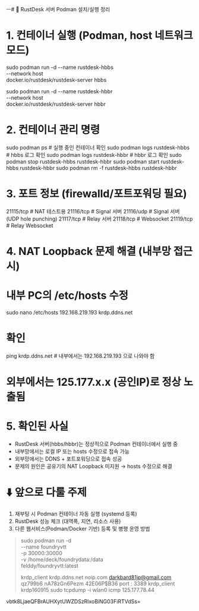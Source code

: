 ㅡ# 🔹 RustDesk 서버 Podman 설치/실행 정리

# 1. 컨테이너 실행 (Podman, host 네트워크 모드)
sudo podman run -d --name rustdesk-hbbs \
  --network host \
  docker.io/rustdesk/rustdesk-server hbbs

sudo podman run -d --name rustdesk-hbbr \
  --network host \
  docker.io/rustdesk/rustdesk-server hbbr


# 2. 컨테이너 관리 명령
sudo podman ps                      # 실행 중인 컨테이너 확인
sudo podman logs rustdesk-hbbs       # hbbs 로그 확인
sudo podman logs rustdesk-hbbr       # hbbr 로그 확인
sudo podman stop rustdesk-hbbs rustdesk-hbbr
sudo podman start rustdesk-hbbs rustdesk-hbbr
sudo podman rm -f rustdesk-hbbs rustdesk-hbbr


# 3. 포트 정보 (firewalld/포트포워딩 필요)
21115/tcp  # NAT 테스트용
21116/tcp  # Signal 서버
21116/udp  # Signal 서버 (UDP hole punching)
21117/tcp  # Relay 서버
21118/tcp  # Websocket
21119/tcp  # Relay Websocket


# 4. NAT Loopback 문제 해결 (내부망 접근 시)
# 내부 PC의 /etc/hosts 수정
sudo nano /etc/hosts
192.168.219.193   krdp.ddns.net

# 확인
ping krdp.ddns.net   # 내부에서는 192.168.219.193 으로 나와야 함
# 외부에서는 125.177.x.x (공인IP)로 정상 노출됨

# 5. 확인된 사실
- RustDesk 서버(hbbs/hbbr)는 정상적으로 Podman 컨테이너에서 실행 중
- 내부망에서는 로컬 IP 또는 hosts 수정으로 접속 가능
- 외부망에서는 DDNS + 포트포워딩으로 접속 성공
- 문제의 원인은 공유기의 NAT Loopback 미지원 → hosts 수정으로 해결

# ⬇️ 앞으로 다룰 주제
1. 재부팅 시 Podman 컨테이너 자동 실행 (systemd 등록)
2. RustDesk 성능 체크 (대역폭, 지연, 리소스 사용)
3. 다른 웹서비스(Podman/Docker 기반) 등록 및 병행 운영 방법

>sudo podman run -d \
  --name foundryvtt \
  -p 30000:30000 \
  -v /home/deck/foundrydata:/data \
  felddy/foundryvtt:latest
>
>krdp_client
krdp.ddns.net
noip.com
darkbard81jp@gmail.com
qz799b6
nA78zGn6Pezm
42E06P$B36
port : 3389
krdp_client
krdp160915
sudo tcpdump -i wlan0 icmp
125.177.78.44

vbtk8LjaeQFBrAUHXytUWZDSzRlxoBiNG03FiRTVdSs=